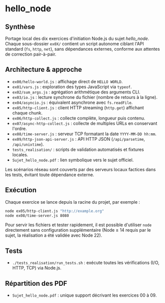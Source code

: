 # hello_node

## Synthèse
Portage local des dix exercices d'initiation Node.js du sujet *hello_node*. Chaque sous-dossier `ex0X/` contient un script autonome ciblant l'API standard (`fs`, `http`, `net`), sans dépendances externes, conforme aux attentes de correction pair-à-pair.

## Architecture & approche
- `ex00/hello-world.js` : affichage direct de `HELLO WORLD`.
- `ex01/vars.js` : exploration des types JavaScript via `typeof`.
- `ex02/sum_args.js` : agrégation arithmétique des arguments CLI.
- `ex03/io.js` : lecture synchrone du fichier (nombre de retours à la ligne).
- `ex04/asyncio.js` : équivalent asynchrone avec `fs.readFile`.
- `ex05/http-client.js` : client HTTP streaming (`http.get`) affichant chaque chunk.
- `ex06/http-collect.js` : collecte complète, longueur puis contenu.
- `ex07/async-http-collect.js` : collecte de multiples URLs en conservant l'ordre.
- `ex08/time-server.js` : serveur TCP formatant la date `YYYY-MM-DD hh:mm`.
- `ex09/http-json-api-server.js` : API HTTP JSON (`/api/parsetime`, `/api/unixtime`).
- `tests_realisation/` : scripts de validation automatisés et fixtures locales.
- `Sujet_hello_node.pdf` : lien symbolique vers le sujet officiel.

Les scénarios réseau sont couverts par des serveurs locaux factices dans les tests, évitant toute dépendance externe.

## Exécution
Chaque exercice se lance depuis la racine du projet, par exemple :

```bash
node ex05/http-client.js "http://example.org"
node ex08/time-server.js 8080
```

Pour servir les fichiers et tester rapidement, il est possible d'utiliser `node` directement sans configuration supplémentaire (Node ≥ 14 requis par le sujet, la réalisation a été validée avec Node 22).

## Tests
- `./tests_realisation/run_tests.sh` : exécute toutes les vérifications (I/O, HTTP, TCP) via Node.js.

## Répartition des PDF
- `Sujet_hello_node.pdf` : unique support décrivant les exercices 00 à 09.

